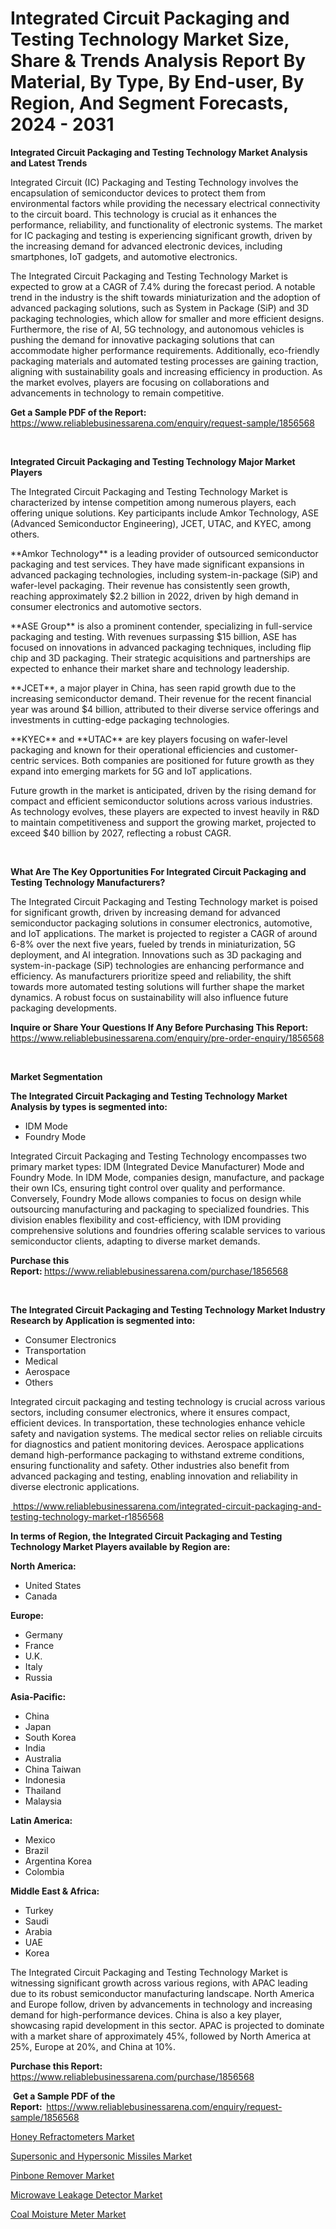 <p><h1>Integrated Circuit Packaging and Testing Technology Market Size, Share & Trends Analysis Report By Material, By Type, By End-user, By Region, And Segment Forecasts, 2024 - 2031</h1></p><p><strong>Integrated Circuit Packaging and Testing Technology Market Analysis and Latest Trends</strong></p>
<p><p>Integrated Circuit (IC) Packaging and Testing Technology involves the encapsulation of semiconductor devices to protect them from environmental factors while providing the necessary electrical connectivity to the circuit board. This technology is crucial as it enhances the performance, reliability, and functionality of electronic systems. The market for IC packaging and testing is experiencing significant growth, driven by the increasing demand for advanced electronic devices, including smartphones, IoT gadgets, and automotive electronics.</p><p>The Integrated Circuit Packaging and Testing Technology Market is expected to grow at a CAGR of 7.4% during the forecast period. A notable trend in the industry is the shift towards miniaturization and the adoption of advanced packaging solutions, such as System in Package (SiP) and 3D packaging technologies, which allow for smaller and more efficient designs. Furthermore, the rise of AI, 5G technology, and autonomous vehicles is pushing the demand for innovative packaging solutions that can accommodate higher performance requirements. Additionally, eco-friendly packaging materials and automated testing processes are gaining traction, aligning with sustainability goals and increasing efficiency in production. As the market evolves, players are focusing on collaborations and advancements in technology to remain competitive.</p></p>
<p><strong>Get a Sample PDF of the Report:&nbsp;</strong> <a href="https://www.reliablebusinessarena.com/enquiry/request-sample/1856568?utm_campaign=1685&utm_medium=2&utm_source=Github&utm_content=ia&utm_term=20102024&utm_id=integrated-circuit-packaging-and-testing-technology">https://www.reliablebusinessarena.com/enquiry/request-sample/1856568</a></p>
<p>&nbsp;</p>
<p><strong>Integrated Circuit Packaging and Testing Technology Major Market Players</strong></p>
<p><p>The Integrated Circuit Packaging and Testing Technology Market is characterized by intense competition among numerous players, each offering unique solutions. Key participants include Amkor Technology, ASE (Advanced Semiconductor Engineering), JCET, UTAC, and KYEC, among others.</p><p>**Amkor Technology** is a leading provider of outsourced semiconductor packaging and test services. They have made significant expansions in advanced packaging technologies, including system-in-package (SiP) and wafer-level packaging. Their revenue has consistently seen growth, reaching approximately $2.2 billion in 2022, driven by high demand in consumer electronics and automotive sectors.</p><p>**ASE Group** is also a prominent contender, specializing in full-service packaging and testing. With revenues surpassing $15 billion, ASE has focused on innovations in advanced packaging techniques, including flip chip and 3D packaging. Their strategic acquisitions and partnerships are expected to enhance their market share and technology leadership.</p><p>**JCET**, a major player in China, has seen rapid growth due to the increasing semiconductor demand. Their revenue for the recent financial year was around $4 billion, attributed to their diverse service offerings and investments in cutting-edge packaging technologies.</p><p>**KYEC** and **UTAC** are key players focusing on wafer-level packaging and known for their operational efficiencies and customer-centric services. Both companies are positioned for future growth as they expand into emerging markets for 5G and IoT applications.</p><p>Future growth in the market is anticipated, driven by the rising demand for compact and efficient semiconductor solutions across various industries. As technology evolves, these players are expected to invest heavily in R&D to maintain competitiveness and support the growing market, projected to exceed $40 billion by 2027, reflecting a robust CAGR.</p></p>
<p>&nbsp;</p>
<p><strong>What Are The Key Opportunities For Integrated Circuit Packaging and Testing Technology Manufacturers?</strong></p>
<p><p>The Integrated Circuit Packaging and Testing Technology market is poised for significant growth, driven by increasing demand for advanced semiconductor packaging solutions in consumer electronics, automotive, and IoT applications. The market is projected to register a CAGR of around 6-8% over the next five years, fueled by trends in miniaturization, 5G deployment, and AI integration. Innovations such as 3D packaging and system-in-package (SiP) technologies are enhancing performance and efficiency. As manufacturers prioritize speed and reliability, the shift towards more automated testing solutions will further shape the market dynamics. A robust focus on sustainability will also influence future packaging developments.</p></p>
<p><strong>Inquire or Share Your Questions If Any Before Purchasing This Report:</strong> <a href="https://www.reliablebusinessarena.com/enquiry/pre-order-enquiry/1856568?utm_campaign=1685&utm_medium=2&utm_source=Github&utm_content=ia&utm_term=20102024&utm_id=integrated-circuit-packaging-and-testing-technology">https://www.reliablebusinessarena.com/enquiry/pre-order-enquiry/1856568</a></p>
<p>&nbsp;</p>
<p><strong>Market Segmentation</strong></p>
<p><strong>The Integrated Circuit Packaging and Testing Technology Market Analysis by types is segmented into:</strong></p>
<p><ul><li>IDM Mode</li><li>Foundry Mode</li></ul></p>
<p><p>Integrated Circuit Packaging and Testing Technology encompasses two primary market types: IDM (Integrated Device Manufacturer) Mode and Foundry Mode. In IDM Mode, companies design, manufacture, and package their own ICs, ensuring tight control over quality and performance. Conversely, Foundry Mode allows companies to focus on design while outsourcing manufacturing and packaging to specialized foundries. This division enables flexibility and cost-efficiency, with IDM providing comprehensive solutions and foundries offering scalable services to various semiconductor clients, adapting to diverse market demands.</p></p>
<p><strong>Purchase this Report:&nbsp;</strong><a href="https://www.reliablebusinessarena.com/purchase/1856568?utm_campaign=1685&utm_medium=2&utm_source=Github&utm_content=ia&utm_term=20102024&utm_id=integrated-circuit-packaging-and-testing-technology">https://www.reliablebusinessarena.com/purchase/1856568</a></p>
<p>&nbsp;</p>
<p><strong>The Integrated Circuit Packaging and Testing Technology Market Industry Research by Application is segmented into:</strong></p>
<p><ul><li>Consumer Electronics</li><li>Transportation</li><li>Medical</li><li>Aerospace</li><li>Others</li></ul></p>
<p><p>Integrated circuit packaging and testing technology is crucial across various sectors, including consumer electronics, where it ensures compact, efficient devices. In transportation, these technologies enhance vehicle safety and navigation systems. The medical sector relies on reliable circuits for diagnostics and patient monitoring devices. Aerospace applications demand high-performance packaging to withstand extreme conditions, ensuring functionality and safety. Other industries also benefit from advanced packaging and testing, enabling innovation and reliability in diverse electronic applications.</p></p>
<p><a href="https://www.reliablebusinessarena.com/integrated-circuit-packaging-and-testing-technology-market-r1856568?utm_campaign=1685&utm_medium=2&utm_source=Github&utm_content=ia&utm_term=20102024&utm_id=integrated-circuit-packaging-and-testing-technology">&nbsp;https://www.reliablebusinessarena.com/integrated-circuit-packaging-and-testing-technology-market-r1856568</a></p>
<p><strong>In terms of Region, the Integrated Circuit Packaging and Testing Technology Market Players available by Region are:</strong></p>
<p>
    <p> <strong> North America: </strong>
        <ul>
            <li>United States</li>
            <li>Canada</li>
        </ul>
        </p> 
    <p> <strong> Europe: </strong>
        <ul>
            <li>Germany</li>
            <li>France</li>
            <li>U.K.</li>
            <li>Italy</li>
            <li>Russia</li>
        </ul>
        </p> 
    <p> <strong> Asia-Pacific: </strong>
        <ul>
            <li>China</li>
            <li>Japan</li>
            <li>South Korea</li>
            <li>India</li>
            <li>Australia</li>
            <li>China Taiwan</li>
            <li>Indonesia</li>
            <li>Thailand</li>
            <li>Malaysia</li>
        </ul>
        </p> 
    <p> <strong> Latin America: </strong>
        <ul>
            <li>Mexico</li>
            <li>Brazil</li>
            <li>Argentina Korea</li>
            <li>Colombia</li>
        </ul>
        </p> 
    <p> <strong> Middle East & Africa: </strong>
        <ul>
            <li>Turkey</li>
            <li>Saudi</li>
            <li>Arabia</li>
            <li>UAE</li>
            <li>Korea</li>
        </ul>
    </p>
    </p>
<p><p>The Integrated Circuit Packaging and Testing Technology Market is witnessing significant growth across various regions, with APAC leading due to its robust semiconductor manufacturing landscape. North America and Europe follow, driven by advancements in technology and increasing demand for high-performance devices. China is also a key player, showcasing rapid development in this sector. APAC is projected to dominate with a market share of approximately 45%, followed by North America at 25%, Europe at 20%, and China at 10%.</p></p>
<p><strong>Purchase this Report: </strong><a href="https://www.reliablebusinessarena.com/purchase/1856568?utm_campaign=1685&utm_medium=2&utm_source=Github&utm_content=ia&utm_term=20102024&utm_id=integrated-circuit-packaging-and-testing-technology">https://www.reliablebusinessarena.com/purchase/1856568</a></p>
<p>&nbsp;<strong>Get a Sample PDF of the Report:&nbsp;&nbsp;</strong><a href="https://www.reliablebusinessarena.com/enquiry/request-sample/1856568?utm_campaign=1685&utm_medium=2&utm_source=Github&utm_content=ia&utm_term=20102024&utm_id=integrated-circuit-packaging-and-testing-technology">https://www.reliablebusinessarena.com/enquiry/request-sample/1856568</a></p>
<p><strong></strong></p>
<p><p><a href="https://www.linkedin.com/pulse/insights-honey-refractometers-market-size-which-expanding-tso5f?utm_campaign=1685&utm_medium=2&utm_source=Github&utm_content=ia&utm_term=20102024&utm_id=integrated-circuit-packaging-and-testing-technology">Honey Refractometers Market</a></p><p><a href="https://www.linkedin.com/pulse/global-supersonic-hypersonic-missiles-market-exploring-zqo5e?utm_campaign=1685&utm_medium=2&utm_source=Github&utm_content=ia&utm_term=20102024&utm_id=integrated-circuit-packaging-and-testing-technology">Supersonic and Hypersonic Missiles Market</a></p><p><a href="https://issuu.com/reportprime-2/docs/pinbone-remover-market-size-2030.pp_469509336910ef?utm_campaign=1685&utm_medium=2&utm_source=Github&utm_content=ia&utm_term=20102024&utm_id=integrated-circuit-packaging-and-testing-technology">Pinbone Remover Market</a></p><p><a href="https://www.linkedin.com/pulse/microwave-leakage-detector-market-emerging-trends-future-prospects-r4bce?utm_campaign=1685&utm_medium=2&utm_source=Github&utm_content=ia&utm_term=20102024&utm_id=integrated-circuit-packaging-and-testing-technology">Microwave Leakage Detector Market</a></p><p><a href="https://www.linkedin.com/pulse/evaluating-coal-moisture-meter-market-trends-growth-opportunities-hmcnf?utm_campaign=1685&utm_medium=2&utm_source=Github&utm_content=ia&utm_term=20102024&utm_id=integrated-circuit-packaging-and-testing-technology">Coal Moisture Meter Market</a></p></p>